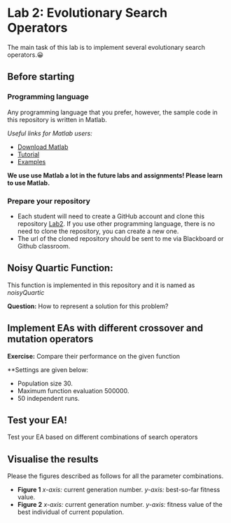 # Lab 2: Evolutionary Search Operators

The main task of this lab is to implement several evolutionary search operators.:grinning:


## Before starting

### Programming language
Any programming language that you prefer, however, the sample code in this repository is written in Matlab.

*Useful links for Matlab users:*
* [Download Matlab](https://lib.sustech.edu.cn/gjyrj_116/list.htm)
* [Tutorial](https://ww2.mathworks.cn/support/learn-with-matlab-tutorials.html)
* [Examples](https://ww2.mathworks.cn/help/examples.html)

**We use use Matlab a lot in the future labs and assignments! Please learn to use Matlab.**

### Prepare your repository
* Each student will need to create a GitHub account and clone this repository [Lab2](https://github.com/SUSTech-EC2022/lab2). If you use other programming language, there is no need to clone the repository, you can create a new one.
* The url of the cloned repository should be sent to me via Blackboard or Github classroom.

## Noisy Quartic Function:
This function is implemented in this repository and it is named as *noisyQuartic*

**Question:** How to represent a solution for this problem?

## Implement EAs with different crossover and mutation operators
**Exercise:** Compare their performance on the given function

**Settings are given below:
* Population size 30.
* Maximum function evaluation 500000.
* 50 independent runs.

## Test your EA!
Test your EA based on different combinations of search operators

## Visualise the results
Please the figures described as follows for all the parameter combinations.
* **Figure 1** *x-axis:* current generation number. *y-axis:* best-so-far fitness value.
* **Figure 2** *x-axis:* current generation number. *y-axis:* fitness value of the best individual of current population.

